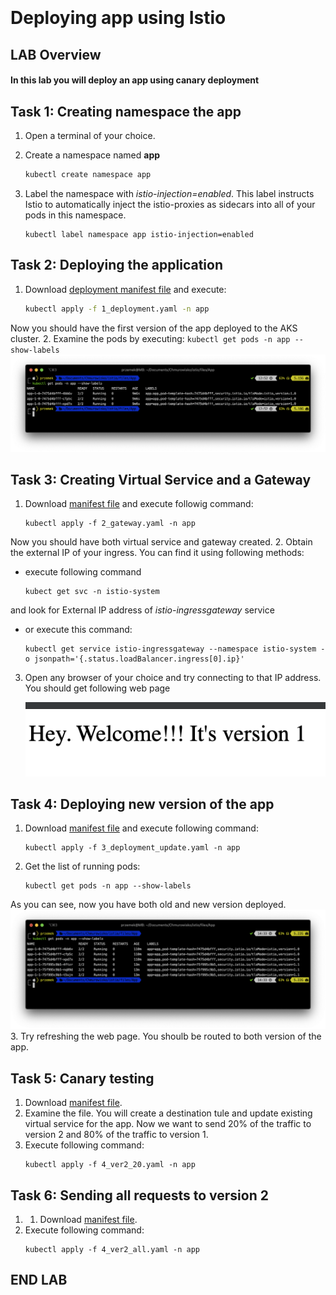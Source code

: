 <br><br>
<br><br>
<br><br>

# Deploying app using Istio

## LAB Overview

#### In this lab you will deploy an app using canary deployment

## Task 1: Creating namespace the app

1. Open a terminal of your choice.
2. Create a namespace named **app** 
    
    ```bash
    kubectl create namespace app
    ```
3. Label the namespace with *istio-injection=enabled*. This label instructs Istio to automatically inject the istio-proxies as sidecars into all of your pods in this namespace.
    ```
    kubectl label namespace app istio-injection=enabled
    ```

## Task 2: Deploying the application
1. Download [deployment manifest file](files/1_deployment.yaml) and execute:
    ```bash
    kubectl apply -f 1_deployment.yaml -n app
    ```
Now you should have the first version of the app deployed to the AKS cluster.
2. Examine the pods by executing:
    ```
    kubectl get pods -n app --show-labels
    ```
    ![deployment pods](img/deployment_pods.png)

## Task 3: Creating Virtual Service and a Gateway

1. Download [manifest file](files/2_gateway.yaml) and execute followig command:
    ```
    kubectl apply -f 2_gateway.yaml -n app
    ```
Now you should have both virtual service and gateway created.
2. Obtain the external IP of your ingress. You can find it using following methods:
* execute following command
    ```
    kubect get svc -n istio-system
    ```
and look for External IP address of *istio-ingressgateway* service
* or execute this command:
    ```
    kubectl get service istio-ingressgateway --namespace istio-system -o jsonpath='{.status.loadBalancer.ingress[0].ip}'
    ```
3. Open any browser of your choice and try connecting to that IP address. You should get following web page
   
   ![version1](img/version1.png)

## Task 4: Deploying new version of the app

1. Download [manifest file](files/3_deployment_update.yaml) and execute following command:
    ```
    kubectl apply -f 3_deployment_update.yaml -n app
    ```
2. Get the list of running pods:
    ```
    kubectl get pods -n app --show-labels
    ```
As you can see, now you have both old and new version deployed.
    ![both](img/both_versions.png)
3. Try refreshing the web page. You shoulb be routed to both version of the app.

## Task 5: Canary testing

1. Download [manifest file](files/4_ver2_20.yaml).
2. Examine the file. You will create a destination tule and update existing virtual service for the app.
Now we want to send 20% of the traffic to version 2 and 80% of the traffic to version 1.
3. Execute following command:
    ```
    kubectl apply -f 4_ver2_20.yaml -n app
    ```
## Task 6: Sending all requests to version 2

1. 1. Download [manifest file](files/4_ver2_all.yaml).
3. Execute following command:
    ```
    kubectl apply -f 4_ver2_all.yaml -n app
    ```

## END LAB

<br><br>